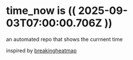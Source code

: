 # time_now is (( 2025-09-03T07:00:00.706Z ))

an automated repo that shows the currnent time

inspired by [breakingheatmap](https://github.com/breakingheatmap/breakingheatmap)
